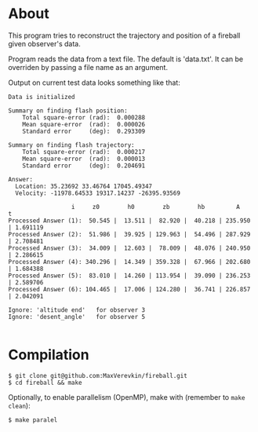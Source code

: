 # About
This program tries to reconstruct the trajectory and position of a fireball given observer's data.

Program reads the data from a text file. The default is 'data.txt'. It can be overriden by passing a file name as an argument.

Output on current test data looks something like that:
```
Data is initialized

Summary on finding flash position:
    Total square-error (rad):  0.000288
    Mean square-error  (rad):  0.000026
    Standard error     (deg):  0.293309

Summary on finding flash trajectory:
    Total square-error (rad):  0.000217
    Mean square-error  (rad):  0.000013
    Standard error     (deg):  0.204691

Answer:
  Location: 35.23692 33.46764 17045.49347
  Velocity: -11978.64533 19317.14237 -26395.93569

                  i     z0        h0        zb        hb         A         t
Processed Answer (1):  50.545 |  13.511 |  82.920 |  40.218 | 235.950 | 1.691119
Processed Answer (2):  51.986 |  39.925 | 129.963 |  54.496 | 287.929 | 2.708481
Processed Answer (3):  34.009 |  12.603 |  78.009 |  48.076 | 240.950 | 2.286615
Processed Answer (4): 340.296 |  14.349 | 359.328 |  67.966 | 202.680 | 1.684388
Processed Answer (5):  83.010 |  14.260 | 113.954 |  39.090 | 236.253 | 2.589706
Processed Answer (6): 104.465 |  17.006 | 124.280 |  36.741 | 226.857 | 2.042091

Ignore: 'altitude end'   for observer 3
Ignore: 'desent_angle'   for observer 5


```
# Compilation
```
$ git clone git@github.com:MaxVerevkin/fireball.git
$ cd fireball && make
```
Optionally, to enable parallelism (OpenMP), make with (remember to `make clean`):
```
$ make paralel
```
